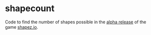 # shapecount
Code to find the number of shapes possible in the [alpha release](https://alpha.shapez.io) of the game [shapez.io](https://www.shapez.io).
